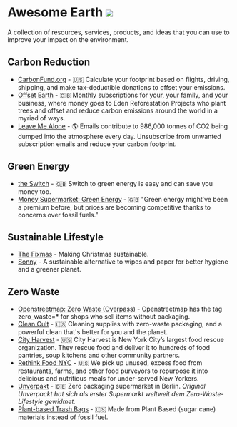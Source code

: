 # Awesome Earth [![](https://img.shields.io/badge/🌳-Buy%20me%20a%20tree-darkgreen)](https://offset.earth/philsturgeon)

A collection of resources, services, products, and ideas that you can use to improve your impact on the environment. 

## Carbon Reduction

- [CarbonFund.org](https://carbonfund.org/) - 🇺🇸 Calculate your footprint based on flights, driving, shipping, and make tax-deductible donations to offset your emissions.
- [Offset Earth](https://offset.earth/) - 🇬🇧 Monthly subscriptions for your, your family, and your business, where money goes to Eden Reforestation Projects who plant trees and offset and reduce carbon emissions around the world in a myriad of ways.
- [Leave Me Alone](https://leavemealone.app/save-the-planet/) - 🌎 Emails contribute to 986,000 tonnes of CO2 being dumped into the atmosphere every day. Unsubscribe from unwanted subscription emails and reduce your carbon footprint.

## Green Energy

- [the Switch](https://theswitch.co.uk/) - 🇬🇧 Switch to green energy is easy and can save you money too.
- [Money Supermarket: Green Energy](https://www.moneysupermarket.com/gas-and-electricity/green-energy/) - 🇬🇧 "Green energy might’ve been a premium before, but prices are becoming competitive thanks to concerns over fossil fuels."

## Sustainable Lifestyle

- [The Fixmas](https://thefixmas.com/) - Making Christmas sustainable.
- [Sonny](https://www.indiegogo.com/projects/sonny-a-portable-bidet-for-eco-conscious-humans/x/17318484#/) -  A sustainable alternative to wipes and paper for better hygiene and a greener planet.

## Zero Waste

- [Openstreetmap: Zero Waste (Overpass)](http://overpass-turbo.eu/?template=key&key=zero_waste) - Openstreetmap has the tag zero_waste=* for shops who sell items without packaging.
- [Clean Cult](https://www.cleancult.com/) - 🇺🇸 Cleaning supplies with zero-waste packaging, and a powerful clean that's better for you and the planet.
- [City Harvest](https://www.cityharvest.org/) - 🇺🇸 City Harvest is New York City’s largest food rescue organization. They rescue food and deliver it to hundreds of food pantries, soup kitchens and other community partners.
- [Rethink Food NYC](https://www.rethinkfood.nyc/) - 🇺🇸 We pick up unused, excess food from restaurants, farms, and other food purveyors to repurpose it into delicious and nutritious meals for under-served New Yorkers.
- [Unverpakt](https://original-unverpackt.de/) - 🇩🇪 Zero packaging supermarket in Berlin. _Original Unverpackt hat sich als erster Supermarkt weltweit dem Zero-Waste-Lifestyle gewidmet._
- [Plant-based Trash Bags](https://www.amazon.com/Plant-Based-Kitchen-Handles-Gallon/dp/B071JMFKM5/) - 🇺🇸 Made from Plant Based (sugar cane) materials instead of fossil fuel.
